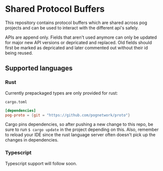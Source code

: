 # Shared Protocol Buffers

This repository contains protocol buffers which are shared across pog projects and can be used to interact with the different api's safely.

APIs are append only. Fields that aren't used anymore can only be updated for major new API versions or depricated and replaced. Old fields should first be marked as depricated and later commented out without their id being reused.

## Supported languages

### Rust

Currently prepackaged types are only provided for rust:

`cargo.toml`

```toml
[dependencies]
pog-proto = {git = "https://github.com/pognetwork/proto"}
```

Cargo pins dependencies, so after pushing a new change to this repo, be sure to run `$ cargo update` in the project depending on this. Also, remember to reload your IDE since the rust language server often doesn't pick up the changes in dependencies.

### Typescript

Typescript support will follow soon.
